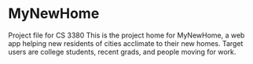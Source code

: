 # MyNewHome
Project file for CS 3380
This is the project home for MyNewHome, a web app helping new residents of cities acclimate to their new homes. Target users are college students, recent grads, and people moving for work.
